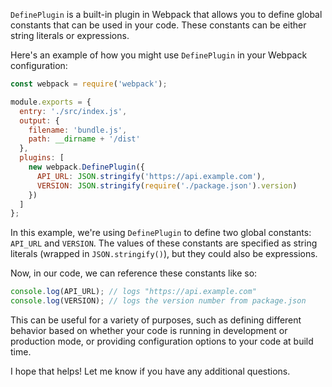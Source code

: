 `DefinePlugin` is a built-in plugin in Webpack that allows you to define global constants that can be used in your code. These constants can be either string literals or expressions.

Here's an example of how you might use `DefinePlugin` in your Webpack configuration:

```javascript
const webpack = require('webpack');

module.exports = {
  entry: './src/index.js',
  output: {
    filename: 'bundle.js',
    path: __dirname + '/dist'
  },
  plugins: [
    new webpack.DefinePlugin({
      API_URL: JSON.stringify('https://api.example.com'),
      VERSION: JSON.stringify(require('./package.json').version)
    })
  ]
};
```

In this example, we're using `DefinePlugin` to define two global constants: `API_URL` and `VERSION`. The values of these constants are specified as string literals (wrapped in `JSON.stringify()`), but they could also be expressions.

Now, in our code, we can reference these constants like so:

```javascript
console.log(API_URL); // logs "https://api.example.com"
console.log(VERSION); // logs the version number from package.json
```

This can be useful for a variety of purposes, such as defining different behavior based on whether your code is running in development or production mode, or providing configuration options to your code at build time.

I hope that helps! Let me know if you have any additional questions.